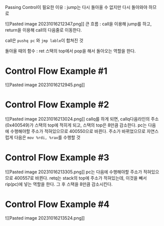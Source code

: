 Passing Control이 필요한 이유 : jump는 다시 돌아올 수 없지만 다시 돌아와야 하므로

![[Pasted image 20231016212347.png]]
큰 흐름 : call을 이용해 jump를 하고, return을 이용해 call의 다음줄로 이동한다.

call은 `pushq pc` 와 `jmp lable`이 합쳐진 것

돌아올 때의 함수 : ret
스택의 top에서 pop을 해서 돌아오는 역할을 한다.

# Control Flow Example #1
![[Pasted image 20231016212945.png]]

# Control Flow Example #2
![[Pasted image 20231016213024.png]]
callq를 하게 되면, callq다음라인의 주소(0x400549)가 스택의 top에 적히게 되고, 스택의 top은 8만큼 감소한다. 
pc는 다음에 수행해야할 주소가 적혀있으므로 400550으로 바뀐다.
주소가 바뀌었으므로 자연스럽게 다음은 `mov %rdi, %rax`를 수행할 것

# Control Flow Example #3
![[Pasted image 20231016213305.png]]
pc는 다음에 수행해야할 주소가 적혀있으므로 400557로 바뀐다.
retq는 stack의 top에 주소가 적혀있는데, 이것을 빼서 rip(pc)에 넣는 역할을 한다.
그 후 스택을 8만큼 감소시킨다.
# Control Flow Example #4
![[Pasted image 20231016213524.png]]